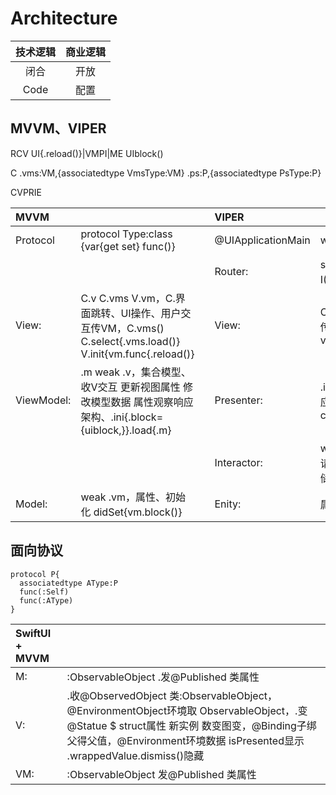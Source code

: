 # Architecture

| 技术逻辑 | 商业逻辑 |
| :-: | :-: |
| 闭合 | 开放 |
| Code | 配置 |

## MVVM、VIPER

RCV UI{.reload()}|VMPI|ME UIblock()

C .vms:VM,{associatedtype VmsType:VM} .ps:P,{associatedtype PsType:P} 

CVPRIE

|**MVVM**|  |  |**VIPER**|  |
| :- | :- | :- | :- | :- |
| Protocol | protocol Type:class {var{get set} func()} |  | @UIApplicationMain | window.rootViewController |
|  |  |  | Router: | static m{return c}，C() P() I() R()，界面跳转、组件切换 |
| View: | C.v C.vms V.vm，C.界面跳转、UI操作、用户交互传VM，C.vms() C.select{.vms.load()} V.init{vm.func{.reload()} |  | View: | C.p C.v，UI操作、用户交互传P V.m() C.m{p.m() v.var=p.m()} |
| ViewModel: | .m weak .v，集合模型、收V交互 更新视图属性 修改模型数据 属性观察响应架构、.ini{.block={uiblock,}}.load{.m} |  | Presenter: | .i .r weak .c、 不改数据、响应交互调 .m{i.m() c.m(r.m())} |
|  |  |  | Interactor: | weak .p，处理数据源，网络请求、数据传输、缓存、存储、实例 .m{p.m()} |
| Model: |weak .vm，属性、初始化 didSet{vm.block()}|  | Enity: | 属性、初始化、Set/Get |

## 面向协议
```
protocol P{
  associatedtype AType:P
  func(:Self)
  func(:AType)
}
```


|**SwiftUI + MVVM**|  |
| :- | :- |
| M: | :ObservableObject .发@Published 类属性 |
| V: | .收@ObservedObject 类:ObservableObject，@EnvironmentObject环境取 ObservableObject，.变@Statue $ struct属性 新实例 数变图变，@Binding子绑父得父值，@Environment环境数据 isPresented显示 .wrappedValue.dismiss()隐藏 |
| VM: | :ObservableObject 发@Published 类属性 |
